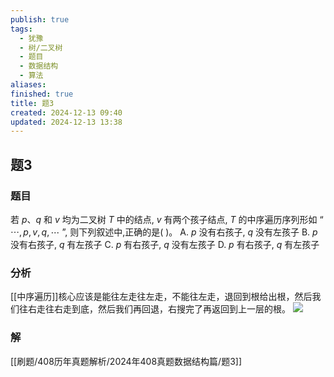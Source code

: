 ```yaml
---
publish: true
tags:
  - 犹豫
  - 树/二叉树
  - 题目
  - 数据结构
  - 算法
aliases: 
finished: true
title: 题3
created: 2024-12-13 09:40
updated: 2024-12-13 13:38
---
```

## 题3
### 题目
若 $p\text{、}q$ 和 $v$ 均为二叉树 $T$ 中的结点, $v$ 有两个孩子结点, $T$ 的中序遍历序列形如 “ $\cdots , p, v, q,\cdots$ ”, 则下列叙述中,正确的是( )。
A. $p$ 没有右孩子, $q$ 没有左孩子
B. $p$ 没有右孩子, $q$ 有左孩子
C. $p$ 有右孩子, $q$ 没有左孩子
D. $p$ 有右孩子, $q$ 有左孩子
### 分析
[[中序遍历]]核心应该是能往左走往左走，不能往左走，退回到根给出根，然后我们往右走往右走到底，然后我们再回退，右搜完了再返回到上一层的根。
![](https://img.hwenyi.tech/202412132138920.webp)
### 解
[[刷题/408历年真题解析/2024年408真题数据结构篇/题3]]